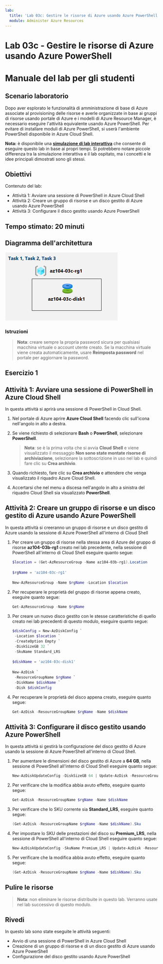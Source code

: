 ```yaml
---
lab:
  title: 'Lab 03c: Gestire le risorse di Azure usando Azure PowerShell (facoltativo)'
  module: Administer Azure Resources
---
```


# Lab 03c - Gestire le risorse di Azure usando Azure PowerShell
# Manuale del lab per gli studenti

## Scenario laboratorio

Dopo aver esplorato le funzionalità di amministrazione di base di Azure associate al provisioning delle risorse e averle organizzate in base ai gruppi di risorse usando portale di Azure e i modelli di Azure Resource Manager, è necessario eseguire l'attività equivalente usando Azure PowerShell. Per evitare di installare moduli di Azure PowerShell, si userà l'ambiente PowerShell disponibile in Azure Cloud Shell.

**Nota:** è disponibile una **[simulazione di lab interattiva](https://mslabs.cloudguides.com/guides/AZ-104%20Exam%20Guide%20-%20Microsoft%20Azure%20Administrator%20Exercise%206)** che consente di eseguire questo lab in base ai propri tempi. Si potrebbero notare piccole differenza tra la simulazione interattiva e il lab ospitato, ma i concetti e le idee principali dimostrati sono gli stessi. 

## Obiettivi

Contenuto del lab:

+ Attività 1: Avviare una sessione di PowerShell in Azure Cloud Shell
+ Attività 2: Creare un gruppo di risorse e un disco gestito di Azure usando Azure PowerShell
+ Attività 3: Configurare il disco gestito usando Azure PowerShell

## Tempo stimato: 20 minuti

## Diagramma dell'architettura

![image](../media/lab03c.png)

### Istruzioni

> **Nota**:  creare sempre la propria password sicura per qualsiasi macchina virtuale o account utente creato. Se la macchina virtuale viene creata automaticamente, usare **Reimposta password** nel portale per aggiornare la password. 

## Esercizio 1

## Attività 1: Avviare una sessione di PowerShell in Azure Cloud Shell

In questa attività si aprirà una sessione di PowerShell in Cloud Shell. 

1. Nel portale di Azure aprire **Azure Cloud Shell** facendo clic sull'icona nell'angolo in alto a destra.

1. Se viene richiesto di selezionare **Bash** o **PowerShell**, selezionare **PowerShell**. 

    >**Nota**: se è la prima volta che si avvia **Cloud Shell** e viene visualizzato il messaggio **Non sono state montate risorse di archiviazione**, selezionare la sottoscrizione in uso nel lab e quindi fare clic su **Crea archivio**. 

1. Quando richiesto, fare clic su **Crea archivio** e attendere che venga visualizzato il riquadro Azure Cloud Shell. 

1. Accertarsi che nel menu a discesa nell'angolo in alto a sinistra del riquadro Cloud Shell sia visualizzato **PowerShell**.

## Attività 2: Creare un gruppo di risorse e un disco gestito di Azure usando Azure PowerShell

In questa attività si creeranno un gruppo di risorse e un disco gestito di Azure usando la sessione di Azure PowerShell all'interno di Cloud Shell

1. Per creare un gruppo di risorse nella stessa area di Azure del gruppo di risorse **az104-03b-rg1** creato nel lab precedente, nella sessione di PowerShell all'interno di Cloud Shell eseguire quanto segue:

   ```powershell
   $location = (Get-AzResourceGroup -Name az104-03b-rg1).Location

   $rgName = 'az104-03c-rg1'

   New-AzResourceGroup -Name $rgName -Location $location
   ```
1. Per recuperare le proprietà del gruppo di risorse appena creato, eseguire quanto segue:

   ```powershell
   Get-AzResourceGroup -Name $rgName
   ```
1. Per creare un nuovo disco gestito con le stesse caratteristiche di quello creato nei lab precedenti di questo modulo, eseguire quanto segue:

   ```powershell
   $diskConfig = New-AzDiskConfig `
    -Location $location `
    -CreateOption Empty `
    -DiskSizeGB 32 `
    -SkuName Standard_LRS

   $diskName = 'az104-03c-disk1'

   New-AzDisk `
    -ResourceGroupName $rgName `
    -DiskName $diskName `
    -Disk $diskConfig
   ```

1. Per recuperare le proprietà del disco appena creato, eseguire quanto segue:

   ```powershell
   Get-AzDisk -ResourceGroupName $rgName -Name $diskName
   ```

## Attività 3: Configurare il disco gestito usando Azure PowerShell

In questa attività si gestirà la configurazione del disco gestito di Azure usando la sessione di Azure PowerShell all'interno di Cloud Shell. 

1. Per aumentare le dimensioni del disco gestito di Azure a **64 GB**, nella sessione di PowerShell all'interno di Cloud Shell eseguire quanto segue:

   ```powershell
   New-AzDiskUpdateConfig -DiskSizeGB 64 | Update-AzDisk -ResourceGroupName $rgName -DiskName $diskName
   ```

1. Per verificare che la modifica abbia avuto effetto, eseguire quanto segue:

   ```powershell
   Get-AzDisk -ResourceGroupName $rgName -Name $diskName
   ```

1. Per verificare che lo SKU corrente sia **Standard_LRS**, eseguire quanto segue:

   ```powershell
   (Get-AzDisk -ResourceGroupName $rgName -Name $diskName).Sku
   ```

1. Per impostare lo SKU delle prestazioni del disco su **Premium_LRS**, nella sessione di PowerShell all'interno di Cloud Shell eseguire quanto segue:

   ```powershell
   New-AzDiskUpdateConfig -SkuName Premium_LRS | Update-AzDisk -ResourceGroupName $rgName -DiskName $diskName
   ```

1. Per verificare che la modifica abbia avuto effetto, eseguire quanto segue:

   ```powershell
   (Get-AzDisk -ResourceGroupName $rgName -Name $diskName).Sku
   ```

## Pulire le risorse

   >**Nota**: non eliminare le risorse distribuite in questo lab. Verranno usate nel lab successivo di questo modulo.

## Rivedi

In questo lab sono state eseguite le attività seguenti:

- Avvio di una sessione di PowerShell in Azure Cloud Shell
- Creazione di un gruppo di risorse e di un disco gestito di Azure usando Azure PowerShell
- Configurazione del disco gestito usando Azure PowerShell

